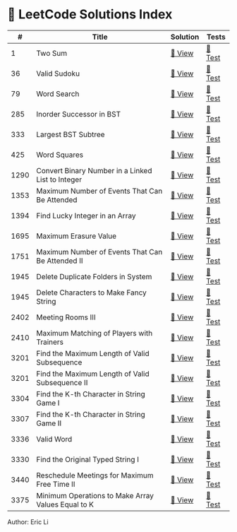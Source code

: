 # 🧩 LeetCode Solutions Index

| #   | Title                          | Solution | Tests                             |
|-----|--------------------------------|----------|------------------------------------|
| 1 | Two Sum | [📄 View](problem_0001_two_sum.py) | [🧪 Test](../tests/test_problem_0001_two_sum.py) |
| 36 | Valid Sudoku | [📄 View](problem_0036_valid_sudoku.py) | [🧪 Test](../tests/test_problem_0036_valid%20sudoku.py) |
| 79 | Word Search | [📄 View](problem_0079_word_search.py) | [🧪 Test](../tests/test_problem_0079_word_search.py) |
| 285 | Inorder Successor in BST | [📄 View](problem_0285_inorder_successor_in_bst.py) | [🧪 Test](../tests/test_problem_0285_inorder_successor_in_bst.py) |
| 333 | Largest BST Subtree | [📄 View](problem_0333_largest_bst_subtree.py) | [🧪 Test](../tests/test_problem_0333_largest_bst_subtree.py) |
| 425 | Word Squares | [📄 View](problem_0425_word_squares.py) | [🧪 Test](../tests/test_problem_0425_word_squares.py) |
| 1290 | Convert Binary Number in a Linked List to Integer | [📄 View](problem_1290_convert_binary_number_in_a_linked_list_to_integer.py) | [🧪 Test](../tests/test_problem_1290_convert_binary_number_in_a_linked_list_to_integer.py) |
| 1353 | Maximum Number of Events That Can Be Attended | [📄 View](problem_1353_maximum_number_of_events_that_can_be_attended.py) | [🧪 Test](../tests/test_problem_1353_maximum_number_of_events_that_can_be_attended.py) |
| 1394 | Find Lucky Integer in an Array | [📄 View](problem_1394_find_lucky_integer_in_an_array.py) | [🧪 Test](../tests/test_problem_1394_find_lucky_integer_in_an_array.py) |
| 1695 | Maximum Erasure Value | [📄 View](problem_1695_maximum_erasure_value.py) | [🧪 Test](../tests/test_problem_1695_maximum_erasure_value.py) |
| 1751 | Maximum Number of Events That Can Be Attended II | [📄 View](problem_1751_maximum_number_of_events_that_can_be_attended_ii.py) | [🧪 Test](../tests/test_problem_1751_maximum_number_of_events_that_can_be_attended_ii.py) |
| 1945 | Delete Duplicate Folders in System | [📄 View](problem_1948_delete_duplicate_folders_in_system.py) | [🧪 Test](../tests/test_problem_1948_delete_duplicate_folders_in_system.py) |
| 1945 | Delete Characters to Make Fancy String | [📄 View](problem_1957_delete_characters_to_make_fancy_string.py) | [🧪 Test](../tests/test_problem_1957_delete_characters_to_make_fancy_string.py) |
| 2402 | Meeting Rooms III | [📄 View](problem_2402_meeting_rooms_iii.py) | [🧪 Test](../tests/test_problem_2402_meeting_rooms_iii.py) |
| 2410 | Maximum Matching of Players with Trainers | [📄 View](problem_2410_maximum_matching_of_players_with_trainers.py) | [🧪 Test](../tests/test_problem_2410_maximum_matching_of_players_with_trainers.py) |
| 3201 | Find the Maximum Length of Valid Subsequence | [📄 View](problem_3201_find_maximum_length_of_valid_subsequence_i.py) | [🧪 Test](../tests/test_problem_3201_find_maximum_length_of_valid_subsequence.py) |
| 3201 | Find the Maximum Length of Valid Subsequence II | [📄 View](problem_3202_find_maximum_length_of_valid_subsequence_ii.py) | [🧪 Test](../tests/test_problem_3202_find_maximum_length_of_valid_subsequence_ii.py) |
| 3304 | Find the K-th Character in String Game I | [📄 View](problem_3304_find_the_kth_character_in_string_game_i.py) | [🧪 Test](../tests/test_problem_3304_find_the_kth_character_in_string_game_i.py) |
| 3307 | Find the K-th Character in String Game II | [📄 View](problem_3307_find_the_kth_character_in_string_game_ii.py) | [🧪 Test](../tests/test_problem_3307_find_the_kth_character_in_string_game_ii.py) |
| 3336 | Valid Word | [📄 View](problem_3136_valid_word.py) | [🧪 Test](../tests/test_problem_3136_valid_word.py) |
| 3330 | Find the Original Typed String I | [📄 View](problem_3330_find_the_original_typed_string_i.py) | [🧪 Test](../tests/test_problem_3330_find_the_original_typed_string_i.py) |
| 3440 | Reschedule Meetings for Maximum Free Time II | [📄 View](problem_3340_reschedule_meetings_for_maximum_free_time_ii.py) | [🧪 Test](../tests/test_problem_3340_reschedule_meetings_for_maximum_free_time_ii.py) |
| 3375 | Minimum Operations to Make Array Values Equal to K | [📄 View](problem_3375_minimum_operations_to_mark_array_values_equal_to_k.py) | [🧪 Test](../tests/test_problem_3375_minimum_operations_to_make_array_values_equal_to_k.py) |

Author: Eric Li